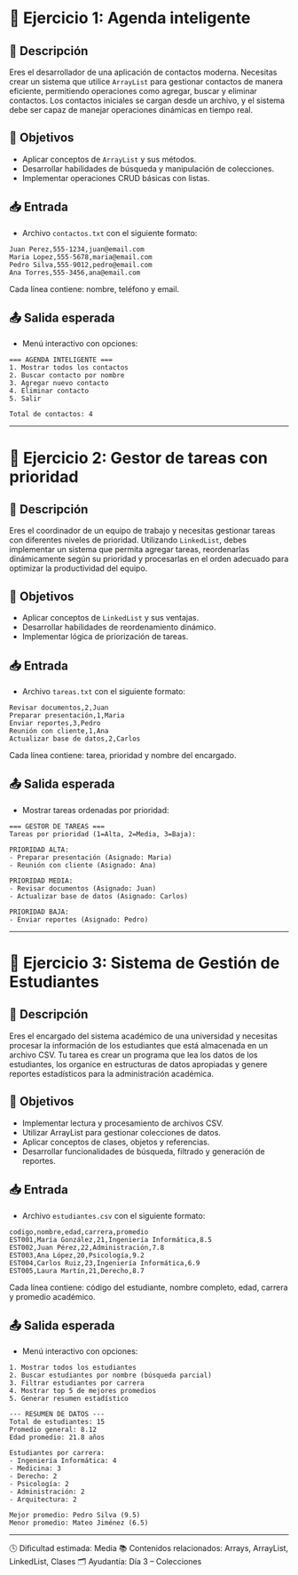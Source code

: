 # 🧪 Ejercicio 1: Agenda inteligente

## 📝 Descripción
Eres el desarrollador de una aplicación de contactos moderna. Necesitas crear un sistema que utilice ```ArrayList``` para gestionar contactos de manera eficiente, permitiendo operaciones como agregar, buscar y eliminar contactos. Los contactos iniciales se cargan desde un archivo, y el sistema debe ser capaz de manejar operaciones dinámicas en tiempo real.

## 🎯 Objetivos
- Aplicar conceptos de ```ArrayList``` y sus métodos.
- Desarrollar habilidades de búsqueda y manipulación de colecciones.
- Implementar operaciones CRUD básicas con listas.

## 📥 Entrada
- Archivo `contactos.txt` con el siguiente formato:
```
Juan Perez,555-1234,juan@email.com
Maria Lopez,555-5678,maria@email.com
Pedro Silva,555-9012,pedro@email.com
Ana Torres,555-3456,ana@email.com
```
Cada línea contiene: nombre, teléfono y email.

## 📤 Salida esperada
- Menú interactivo con opciones:

```
=== AGENDA INTELIGENTE ===
1. Mostrar todos los contactos
2. Buscar contacto por nombre
3. Agregar nuevo contacto
4. Eliminar contacto
5. Salir

Total de contactos: 4
```

---

# 🧪 Ejercicio 2: Gestor de tareas con prioridad

## 📝 Descripción
Eres el coordinador de un equipo de trabajo y necesitas gestionar tareas con diferentes niveles de prioridad. Utilizando ```LinkedList```, debes implementar un sistema que permita agregar tareas, reordenarlas dinámicamente según su prioridad y procesarlas en el orden adecuado para optimizar la productividad del equipo.

## 🎯 Objetivos
- Aplicar conceptos de ```LinkedList``` y sus ventajas.
- Desarrollar habilidades de reordenamiento dinámico.
- Implementar lógica de priorización de tareas.

## 📥 Entrada
- Archivo `tareas.txt` con el siguiente formato:
```
Revisar documentos,2,Juan
Preparar presentación,1,Maria
Enviar reportes,3,Pedro
Reunión con cliente,1,Ana
Actualizar base de datos,2,Carlos
```
Cada línea contiene: tarea, prioridad y nombre del encargado.

## 📤 Salida esperada
- Mostrar tareas ordenadas por prioridad:

```
=== GESTOR DE TAREAS ===
Tareas por prioridad (1=Alta, 2=Media, 3=Baja):

PRIORIDAD ALTA:
- Preparar presentación (Asignado: Maria)
- Reunión con cliente (Asignado: Ana)

PRIORIDAD MEDIA:
- Revisar documentos (Asignado: Juan)
- Actualizar base de datos (Asignado: Carlos)

PRIORIDAD BAJA:
- Enviar reportes (Asignado: Pedro)
```

---

# 🧪 Ejercicio 3: Sistema de Gestión de Estudiantes

## 📝 Descripción
Eres el encargado del sistema académico de una universidad y necesitas procesar la información de los estudiantes que está almacenada en un archivo CSV. Tu tarea es crear un programa que lea los datos de los estudiantes, los organice en estructuras de datos apropiadas y genere reportes estadísticos para la administración académica.

## 🎯 Objetivos
- Implementar lectura y procesamiento de archivos CSV.
- Utilizar ArrayList para gestionar colecciones de datos.
- Aplicar conceptos de clases, objetos y referencias.
- Desarrollar funcionalidades de búsqueda, filtrado y generación de reportes.

## 📥 Entrada
- Archivo `estudiantes.csv` con el siguiente formato:
```
codigo,nombre,edad,carrera,promedio
EST001,María González,21,Ingeniería Informática,8.5
EST002,Juan Pérez,22,Administración,7.8
EST003,Ana López,20,Psicología,9.2
EST004,Carlos Ruiz,23,Ingeniería Informática,6.9
EST005,Laura Martín,21,Derecho,8.7
```
Cada línea contiene: código del estudiante, nombre completo, edad, carrera y promedio académico.

## 📤 Salida esperada
- Menú interactivo con opciones:

```
1. Mostrar todos los estudiantes
2. Buscar estudiantes por nombre (búsqueda parcial)
3. Filtrar estudiantes por carrera
4. Mostrar top 5 de mejores promedios
5. Generar resumen estadístico

--- RESUMEN DE DATOS ---
Total de estudiantes: 15
Promedio general: 8.12
Edad promedio: 21.8 años

Estudiantes por carrera:
- Ingeniería Informática: 4
- Medicina: 3
- Derecho: 2
- Psicología: 2
- Administración: 2
- Arquitectura: 2

Mejor promedio: Pedro Silva (9.5)
Menor promedio: Mateo Jiménez (6.5)
```

---

🕓 Dificultad estimada: Media
📚 Contenidos relacionados: Arrays, ArrayList, LinkedList, Clases
🗂️ Ayudantía: Día 3 – Colecciones
